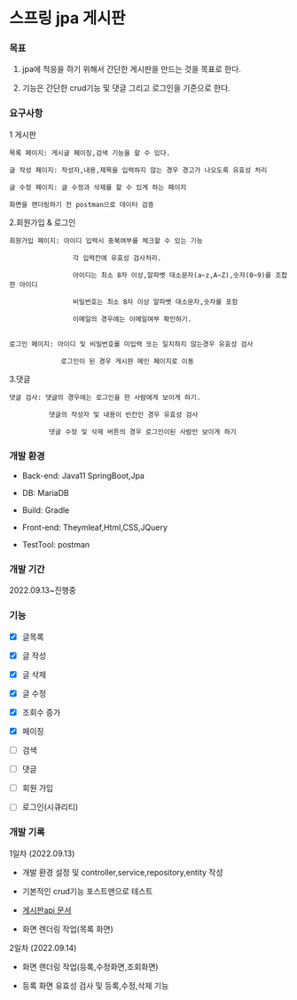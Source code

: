 # 스프링 jpa 게시판

### 목표
 
  1. jpa에 적응을 하기 위해서 간단한 게시판을 만드는 것을 목표로 한다.


  2. 기능은 간단한 crud기능 및 댓글 그리고 로그인을 기준으로 한다.

### 요구사항

1 게시판
	
	목록 페이지: 게시글 페이징,검색 기능을 할 수 있다.
	
	글 작성 페이지: 작성자,내용,제목을 입력하지 않는 경우 경고가 나오도록 유효성 처리
	
	글 수정 페이지: 글 수정과 삭제를 할 수 있게 하는 페이지
	
	화면을 랜더링하기 전 postman으로 데이터 검증

2.회원가입 & 로그인
	
	회원가입 페이지: 아이디 입력시 중복여부를 체크할 수 있는 기능
	             
	                각 입력칸에 유효성 검사처리.
	             
	                아이디는 최소 8자 이상,알파벳 대소문자(a~z,A~Z),숫자(0~9)를 조합한 아이디
	             
	                비밀번호는 최소 8자 이상 알파벳 대소문자,숫자를 포함 
	             
	                이메일의 경우에는 이메일여부 확인하기.
	            
	
	로그인 페이지: 아이디 및 비밀번호를 미입력 또는 일치하지 않는경우 유효성 검사
	          
	             로그인이 된 경우 게시판 메인 페이지로 이동

3.댓글

	댓글 검사: 댓글의 경우에는 로그인을 한 사람에게 보이게 하기.
	             
	          댓글의 작성자 및 내용이 빈칸인 경우 유효성 검사
	             	
	          댓글 수정 및 삭제 버튼의 경우 로그인이된 사람만 보이게 하기             	  		    

				
### 개발 환경

- Back-end: Java11 SpringBoot,Jpa


- DB: MariaDB


- Build: Gradle


- Front-end: Theymleaf,Html,CSS,JQuery


- TestTool: postman


### 개발 기간

2022.09.13~진행중

### 기능

- [x] 글목록

- [x] 글 작성

- [x] 글 삭제

- [x] 글 수정

- [x] 조회수 증가

- [x] 페이징

- [ ] 검색

- [ ] 댓글

- [ ] 회원 가입

- [ ] 로그인(시큐리티)

### 개발 기록

1일차 (2022.09.13)

- 개발 환경 설정 및 controller,service,repository,entity 작성


- 기본적인 crud기능 포스트맨으로 테스트 


- [게시판api 문서](https://documenter.getpostman.com/view/18344373/2s7YYsc4Ea)


- 화면 렌더링 작업(목록 화면)


2일차 (2022.09.14)

- 화면 랜더링 작업(등록,수정화면,조회화면)


- 등록 화면 유효성 검사 및 등록,수정,삭제 기능 


